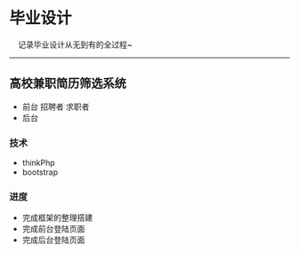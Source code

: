 # 毕业设计
     记录毕业设计从无到有的全过程~
***
## 高校兼职简历筛选系统
* 前台
 招聘者 
 求职者
* 后台

### 技术
* thinkPhp
* bootstrap
### 进度
* 完成框架的整理搭建
* 完成前台登陆页面
* 完成后台登陆页面
